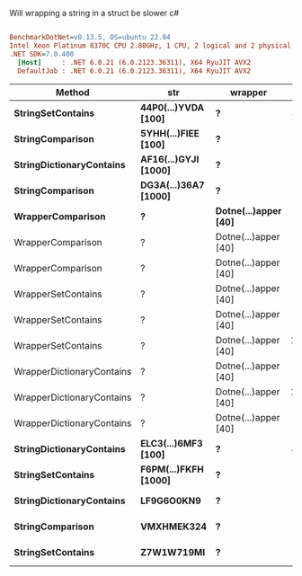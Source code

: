 Will wrapping a string in a struct be slower c#
``` ini

BenchmarkDotNet=v0.13.5, OS=ubuntu 22.04
Intel Xeon Platinum 8370C CPU 2.80GHz, 1 CPU, 2 logical and 2 physical cores
.NET SDK=7.0.400
  [Host]     : .NET 6.0.21 (6.0.2123.36311), X64 RyuJIT AVX2
  DefaultJob : .NET 6.0.21 (6.0.2123.36311), X64 RyuJIT AVX2


```
|                    Method |                  str |              wrapper |          Mean |     Error |    StdDev | Allocated |
|-------------------------- |--------------------- |--------------------- |--------------:|----------:|----------:|----------:|
|         **StringSetContains** |  **44P0(...)YVDA [100]** |                    **?** |    **38.3429 ns** | **0.0609 ns** | **0.0540 ns** |         **-** |
|          **StringComparison** |  **5YHH(...)FIEE [100]** |                    **?** |     **0.4107 ns** | **0.0026 ns** | **0.0023 ns** |         **-** |
|  **StringDictionaryContains** | **AF16(...)GYJI [1000]** |                    **?** |   **369.7832 ns** | **0.1640 ns** | **0.1454 ns** |         **-** |
|          **StringComparison** | **DG3A(...)36A7 [1000]** |                    **?** |     **0.4125 ns** | **0.0031 ns** | **0.0029 ns** |         **-** |
|         **WrapperComparison** |                    **?** | **Dotne(...)apper [40]** |     **0.4098 ns** | **0.0038 ns** | **0.0034 ns** |         **-** |
|         WrapperComparison |                    ? | Dotne(...)apper [40] |     0.4057 ns | 0.0024 ns | 0.0022 ns |         - |
|         WrapperComparison |                    ? | Dotne(...)apper [40] |     1.7597 ns | 0.0068 ns | 0.0064 ns |         - |
|        WrapperSetContains |                    ? | Dotne(...)apper [40] |    18.0638 ns | 0.0179 ns | 0.0149 ns |         - |
|        WrapperSetContains |                    ? | Dotne(...)apper [40] |   111.7562 ns | 0.0189 ns | 0.0158 ns |         - |
|        WrapperSetContains |                    ? | Dotne(...)apper [40] | 1,069.3980 ns | 0.1123 ns | 0.0996 ns |         - |
| WrapperDictionaryContains |                    ? | Dotne(...)apper [40] |    14.3640 ns | 0.0040 ns | 0.0035 ns |         - |
| WrapperDictionaryContains |                    ? | Dotne(...)apper [40] | 1,068.5958 ns | 0.1794 ns | 0.1590 ns |         - |
| WrapperDictionaryContains |                    ? | Dotne(...)apper [40] |   108.1073 ns | 0.0172 ns | 0.0144 ns |         - |
|  **StringDictionaryContains** |  **ELC3(...)6MF3 [100]** |                    **?** |    **43.9153 ns** | **0.0069 ns** | **0.0061 ns** |         **-** |
|         **StringSetContains** | **F6PM(...)FKFH [1000]** |                    **?** |   **371.8284 ns** | **0.1042 ns** | **0.0924 ns** |         **-** |
|  **StringDictionaryContains** |           **LF9G6O0KN9** |                    **?** |    **12.5416 ns** | **0.0225 ns** | **0.0199 ns** |         **-** |
|          **StringComparison** |           **VMXHMEK324** |                    **?** |     **0.4083 ns** | **0.0024 ns** | **0.0023 ns** |         **-** |
|         **StringSetContains** |           **Z7W1W719MI** |                    **?** |     **9.7726 ns** | **0.0064 ns** | **0.0057 ns** |         **-** |
